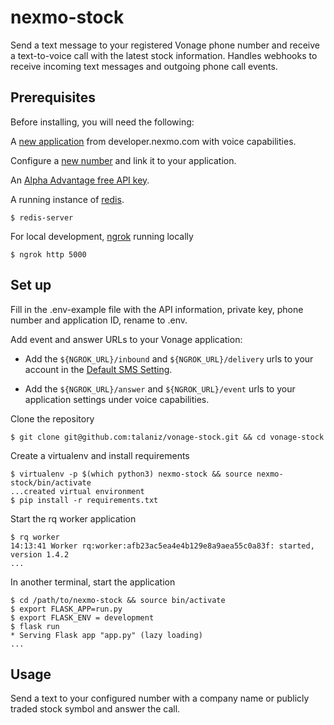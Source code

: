 # nexmo-stock
Send a text message to your registered Vonage phone number and receive a text-to-voice call with the latest
stock information. Handles webhooks to receive incoming text messages and outgoing phone call events.

## Prerequisites

Before installing, you will need the following:

A [new application](https://developer.nexmo.com/application/overview#creating-applications) from developer.nexmo.com with voice capabilities.

Configure a [new number](https://developer.nexmo.com/numbers/guides/number-management#rent-a-virtual-number) and link it to your application.

An [Alpha Advantage free API key](https://www.alphavantage.co/support/#api-key).

A running instance of [redis](https://redis.io/download).

    $ redis-server

For local development, [ngrok](https://ngrok.com/) running locally

    $ ngrok http 5000

## Set up

Fill in the .env-example file with the API information, private key, phone number and application ID, rename to .env.

Add event and answer URLs to your Vonage application:

* Add the `${NGROK_URL}/inbound` and `${NGROK_URL}/delivery` urls to your account in the [Default SMS Setting](https://dashboard.nexmo.com/settings).

* Add the `${NGROK_URL}/answer` and `${NGROK_URL}/event` urls to your application settings under voice capabilities.

Clone the repository

    $ git clone git@github.com:talaniz/vonage-stock.git && cd vonage-stock

Create a virtualenv and install requirements

    $ virtualenv -p $(which python3) nexmo-stock && source nexmo-stock/bin/activate
    ...created virtual environment
    $ pip install -r requirements.txt

Start the rq worker application

    $ rq worker
    14:13:41 Worker rq:worker:afb23ac5ea4e4b129e8a9aea55c0a83f: started, version 1.4.2
    ...

In another terminal, start the application

    $ cd /path/to/nexmo-stock && source bin/activate
    $ export FLASK_APP=run.py
    $ export FLASK_ENV = development
    $ flask run
    * Serving Flask app "app.py" (lazy loading)
    ...

## Usage
Send a text to your configured number with a company name or publicly traded stock symbol and answer the call.